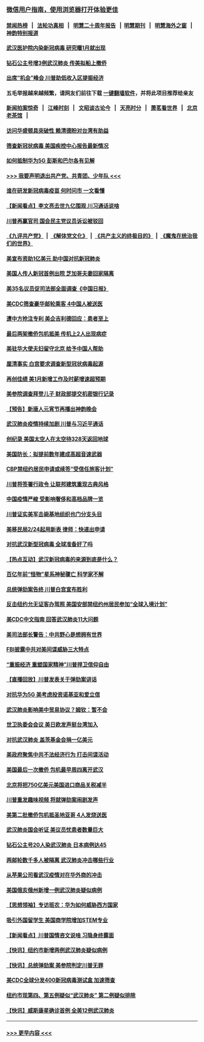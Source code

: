 ### [微信用户指南，使用浏览器打开体验更佳](https://github.com/gfw-breaker/banned-news1/blob/master/indexes/wechat-guide.md?t=0)
#### [禁闻热榜](热点新闻.md?t=0)  &nbsp;&nbsp;|&nbsp;&nbsp; [法轮功真相](https://github.com/gfw-breaker/truth/blob/master/README.md?t=0) &nbsp;&nbsp;|&nbsp;&nbsp; [明慧二十周年报告](https://github.com/gfw-breaker/mh-reports/blob/master/README.md?t=0) &nbsp;&nbsp;|&nbsp;&nbsp;[明慧期刊](https://github.com/gfw-breaker/mh-qikan) &nbsp;&nbsp;|&nbsp;&nbsp; [明慧海外之窗](https://github.com/gfw-breaker/mh-news/blob/master/README.md?t=0) &nbsp;&nbsp;|&nbsp;&nbsp; [神韵特别报道](https://github.com/gfw-breaker/mh-news/blob/master/shenyun.md?t=0)
#### [武汉医护院内染新冠病毒 研究曝1月就出现](../pages/nsc412/n11852928.md?t=02082211) 
#### [钻石公主号增3例武汉肺炎 传美拟船上撤侨](../pages/nsc412/n11853240.md?t=02082211) 
#### [出席“机会”峰会 川普助低收入区提振经济](../pages/nsc412/n11853232.md?t=02082211) 
#### 五毛举报越来越频繁，请网友们前往下载 [一键翻墙软件](https://github.com/gfw-breaker/ssr-accounts)，并将此项目推荐给亲友
#### [新闻拍案惊奇](https://github.com/gfw-breaker/banned-news1/blob/master/pages/link4.md) &nbsp;&nbsp;|&nbsp;&nbsp; [江峰时刻](https://github.com/gfw-breaker/banned-news1/blob/master/pages/link4.md) &nbsp;&nbsp;|&nbsp;&nbsp; [文昭谈古论今](https://github.com/gfw-breaker/banned-news1/blob/master/pages/link4.md) &nbsp;&nbsp;|&nbsp;&nbsp; [天亮时分](https://github.com/gfw-breaker/banned-news1/blob/master/pages/link4.md) &nbsp;&nbsp;|&nbsp;&nbsp; [萧茗看世界](https://github.com/gfw-breaker/banned-news1/blob/master/pages/link4.md) &nbsp;&nbsp;|&nbsp;&nbsp; [北京老茶馆](https://github.com/gfw-breaker/banned-news1/blob/master/pages/link4.md) &nbsp;&nbsp;|&nbsp;&nbsp; 
#### [访问华盛顿具突破性 赖清德盼对台湾有助益](../pages/nsc412/n11853129.md?t=02082211) 
#### [筛查新冠状病毒 美国疾控中心报告最新情况](../pages/nsc412/n11853070.md?t=02082211) 
#### [如何抵制华为5G 彭斯和巴尔各有见解](../pages/nsc412/n11852535.md?t=02082211) 
#### [>>> 我要声明退出共产党、共青团、少年队 <<<](https://github.com/begood0513/goodnews/blob/master/quit/letter.md) 
#### [谁在研发新冠病毒疫苗 何时问市 一文看懂](../pages/nsc412/n11852840.md?t=02082211) 
#### [【新闻看点】李文亮去世九亿围观 川习通话说啥](../pages/nsc412/n11852360.md?t=02082211) 
#### [川普再赢官司 国会民主党议员诉讼被驳回](../pages/nsc412/n11852287.md?t=02082211) 
#### [《九评共产党》](https://github.com/begood0513/9ping.md/blob/master/README.md) &nbsp;|&nbsp; [《解体党文化》](../../../../jtdwh.md/blob/master/README.md)  &nbsp;|&nbsp; [《共产主义的终极目的》](../../../../gczydzjmd.md/blob/master/README.md) &nbsp;|&nbsp; [《魔鬼在统治我们的世界》](../../../../mgztzwmdsj.md/blob/master/README.md) 
#### [美宣布资助1亿美元 助中国对抗新冠肺炎](../pages/nsc412/n11852531.md?t=02082211) 
#### [美国人传人新冠首例出院 芝加哥夫妻回家隔离](../pages/nsc412/n11852452.md?t=02082211) 
#### [美35名议员促司法部全面调查《中国日报》](../pages/nsc412/n11852435.md?t=02082211) 
#### [美CDC筛查豪华邮轮乘客 4中国人被送医](../pages/nsc412/n11852085.md?t=02082211) 
#### [遭中方抢注专利 美企吉利德回应：患者至上](../pages/nsc412/n11852037.md?t=02082211) 
#### [最后两架撤侨包机抵美 传机上2人出现病症](../pages/nsc412/n11852173.md?t=02082211) 
#### [美驻华大使夫妇留守北京 给予中国人帮助](../pages/nsc412/n11852165.md?t=02082211) 
#### [厘清事实 白宫要求调查新型冠状病毒起源](../pages/nsc412/n11852106.md?t=02082211) 
#### [再创佳绩 美1月新增工作及时薪增速超预期](../pages/nsc412/n11852174.md?t=02082211) 
#### [美参院调查拜登儿子 财政部提交机密银行记录](../pages/nsc412/n11851808.md?t=02082211) 
#### [【预告】新唐人元宵节再播出神韵晚会](../pages/nsc412/n11843192.md?t=02082211) 
#### [武汉肺炎疫情持续加剧 川普与习近平通话](../pages/nsc412/n11851613.md?t=02082211) 
#### [创纪录 美国太空人在太空待328天返回地球](../pages/nsc412/n11851266.md?t=02082211) 
#### [美国防长：拟提前数年建成高超音速武器](../pages/nsc412/n11850959.md?t=02082211) 
#### [CBP禁纽约居民申请或续签“受信任旅客计划”](../pages/nsc412/n11850857.md?t=02082211) 
#### [川普将签署行政令 让联邦建筑重现古典风格](../pages/nsc412/n11850654.md?t=02082211) 
#### [中国疫情严峻 受影响奢侈和高档品牌一览](../pages/nsc412/n11850319.md?t=02082211) 
#### [川普证实美军击毙基地组织也门分支头目](../pages/nsc412/n11850383.md?t=02082211) 
#### [美移民局2/24起用新表 律师：快递出申请](../pages/nsc412/n11848220.md?t=02082211) 
#### [对抗武汉新型冠病毒 全球准备好了吗](../pages/nsc412/n11850142.md?t=02082211) 
#### [【热点互动】武汉新冠病毒的来源到底是什么？](../pages/nsc412/n11849749.md?t=02082211) 
#### [百亿年前“怪物”星系神秘骤亡 科学家不解](../pages/nsc412/n11849863.md?t=02082211) 
#### [总统弹劾案告终 川普白宫宣布胜利](../pages/nsc412/n11849985.md?t=02082211) 
#### [反击纽约允无证客办驾照  美国安部禁纽约州居民参加“全球入境计划”](../pages/nsc412/n11849828.md?t=02082211) 
#### [美CDC中文指南 回答武汉肺炎11大问题](../pages/nsc412/n11849703.md?t=02082211) 
#### [美司法部长警告：中共野心是想拥有世界](../pages/nsc412/n11849769.md?t=02082211) 
#### [FBI披露中共对美间谍威胁三大特点](../pages/nsc412/n11849700.md?t=02082211) 
#### [“重振经济 重塑国家精神”川普捍卫信仰自由](../pages/nsc412/n11849641.md?t=02082211) 
#### [【直播回放】川普发表关于弹劾案讲话](../pages/nsc412/n11849472.md?t=02082211) 
#### [对抗华为5G 美考虑投资诺基亚和爱立信](../pages/nsc412/n11849510.md?t=02082211) 
#### [武汉肺炎影响美中贸易协议？姆钦：暂不会](../pages/nsc412/n11849497.md?t=02082211) 
#### [世卫执委会会议 美日欧发声挺台湾加入](../pages/nsc412/n11849433.md?t=02082211) 
#### [对抗武汉肺炎 盖茨基金会捐一亿美元](../pages/nsc412/n11848953.md?t=02082211) 
#### [美政府聚焦中共不法经济行为 打击间谍活动](../pages/nsc412/n11849322.md?t=02082211) 
#### [美国最后一次撤侨 包机最早周四离开武汉](../pages/nsc412/n11849395.md?t=02082211) 
#### [北京将把750亿美元美国进口商品关税减半](../pages/nsc412/n11848896.md?t=02082211) 
#### [川普重发趣味视频 将就弹劾案闹剧发声](../pages/nsc412/n11848715.md?t=02082211) 
#### [美第二批撤侨包机抵圣地亚哥 4人发烧送医](../pages/nsc412/n11847923.md?t=02082211) 
#### [武汉肺炎国会听证 美议员忧患者数量巨大](../pages/nsc412/n11844851.md?t=02082211) 
#### [钻石公主号20人染武汉肺炎 日本病例达45](../pages/nsc412/n11847823.md?t=02082211) 
#### [两邮轮数千多人被隔离 武汉肺炎冲击哪些行业](../pages/nsc412/n11847456.md?t=02082211) 
#### [从苹果公司看武汉疫情对在华外商的冲击](../pages/nsc412/n11847586.md?t=02082211) 
#### [美国俄亥俄州新增一例武汉肺炎疑似病例](../pages/nsc412/n11847714.md?t=02082211) 
#### [【思想领袖】专访班农：华为如何威胁西方国家](../pages/nsc412/n11847306.md?t=02082211) 
#### [吸引外国留学生 美国商学院增加STEM专业](../pages/nsc412/n11847417.md?t=02082211) 
#### [【新闻看点】川普国情咨文说啥 习隐身终露面](../pages/nsc412/n11847016.md?t=02082211) 
#### [【快讯】纽约市新增两例武汉肺炎疑似病例](../pages/nsc412/n11847250.md?t=02082211) 
#### [【快讯】总统弹劾案 美参院判定川普无罪](../pages/nsc412/n11847316.md?t=02082211) 
#### [美CDC全球分发400新冠病毒测试盒 加速筛查](../pages/nsc412/n11847260.md?t=02082211) 
#### [纽约市现第四、第五例疑似“武汉肺炎”   第二例疑似排除](../pages/nsc412/n11847332.md?t=02082211) 
#### [【快讯】威斯康星确诊首例 全美12例武汉肺炎](../pages/nsc412/n11847162.md?t=02082211) 

----
#### [ >>> 更早内容 <<< ](../indexes/nsc412-earlier.md)
